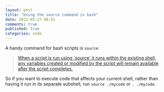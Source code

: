 ```yaml
---
layout: post
title: "Using the source command in bash"
date: 2012-05-27 00:51
comments: true
published: true
categories: code
---
```


A handy command for bash scripts is `source`:
> [When a script is run using `source' it runs within the existing shell, any variables created or modified by the script will remain available after the script completes.](http://ss64.com/bash/period.html)

So if you want to execute code that affects your current shell, rather than having it run in its separate subshell, run `source ./mycode` or `. ./mycode`.
